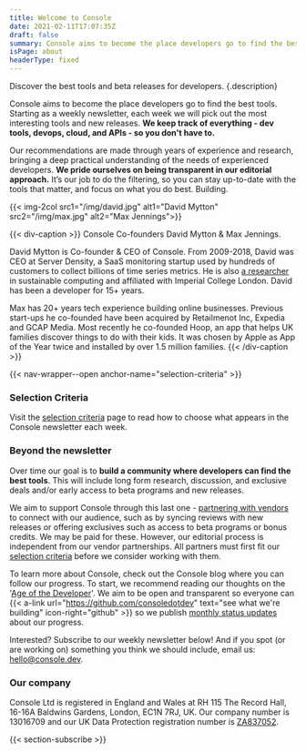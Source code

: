 ```yaml
---
title: Welcome to Console
date: 2021-02-11T17:07:35Z
draft: false
summary: Console aims to become the place developers go to find the best tools.
isPage: about
headerType: fixed
---
```


Discover the best tools and beta releases for developers.
{.description}

Console aims to become the place developers go to find the best tools. Starting
as a weekly newsletter, each week we will pick out the most interesting tools
and new releases. **We keep track of everything - dev tools, devops, cloud, and
APIs - so you don't have to.**

Our recommendations are made through years of experience and research, bringing
a deep practical understanding of the needs of experienced developers. **We
pride ourselves on being transparent in our editorial approach.** It’s our job
to do the filtering, so you can stay up-to-date with the tools that matter, and
focus on what you do best. Building.

{{< img-2col src1="/img/david.jpg" alt1="David Mytton" src2="/img/max.jpg" alt2="Max Jennings">}}

{{< div-caption >}} Console Co-founders David Mytton & Max Jennings.

David Mytton is Co-founder & CEO of Console. From 2009-2018, David was CEO at
Server Density, a SaaS monitoring startup used by hundreds of customers to
collect billions of time series metrics. He is also
[a researcher](https://davidmytton.blog/publications/) in sustainable computing
and affiliated with Imperial College London. David has been a developer for 15+
years.

Max has 20+ years tech experience building online businesses. Previous start-ups
he co-founded have been acquired by Retailmenot Inc, Expedia and GCAP Media.
Most recently he co-founded Hoop, an app that helps UK families discover things
to do with their kids. It was chosen by Apple as App of the Year twice and
installed by over 1.5 million families. {{< /div-caption >}}

{{< nav-wrapper--open anchor-name="selection-criteria" >}}

### Selection Criteria

Visit the [selection criteria](/selection-criteria/) page to read how to choose
what appears in the Console newsletter each week.

### Beyond the newsletter

Over time our goal is to **build a community where developers can find the best
tools**. This will include long form research, discussion, and exclusive deals
and/or early access to beta programs and new releases.

We aim to support Console through this last one -
[partnering with vendors](/advertise/) to connect with our audience, such as by
syncing reviews with new releases or offering exclusives such as access to beta
programs or bonus credits. We may be paid for these. However, our editorial
process is independent from our vendor partnerships. All partners must first fit
our [selection criteria](/selection-criteria/) before we consider working with
them.

To learn more about Console, check out the Console blog where you can follow our
progress. To start, we recommend reading our thoughts on the
'[Age of the Developer](https://blog.console.dev/focusing-on-developers/)'. We
aim to be open and transparent so everyone can {{< a-link url="https://github.com/consoledotdev" text="see what we're building" icon-right="github" >}} so we publish
[monthly status updates](https://blog.console.dev/tag/status-update/) about our
progress.

Interested? Subscribe to our weekly newsletter below! And if you spot (or are
working on) something you think we should include, email us:
[hello@console.dev](mailto:hello@console.dev).

### Our company

Console Ltd is registered in England and Wales at RH 115 The Record Hall, 16-16A
Baldwins Gardens, London, EC1N 7RJ, UK. Our company number is 13016709 and our
UK Data Protection registration number is
[ZA837052](https://ico.org.uk/ESDWebPages/Entry/ZA837052).

{{< section-subscribe >}}
